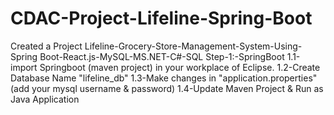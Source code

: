 # CDAC-Project-Lifeline-Spring-Boot
Created a Project Lifeline-Grocery-Store-Management-System-Using-Spring Boot-React.js-MySQL-MS.NET-C#-SQL
Step-1:-SpringBoot
1.1-import Springboot (maven project) in your workplace of Eclipse.
1.2-Create Database Name "lifeline_db"
1.3-Make changes in "application.properties" (add your mysql username & password)
1.4-Update Maven Project & Run as Java Application
